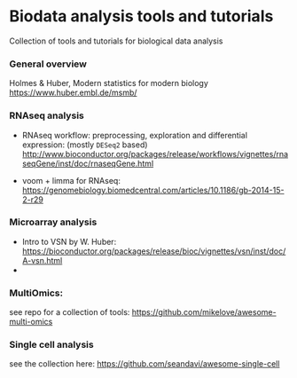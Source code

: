 # Biodata analysis tools and tutorials
Collection of tools and tutorials for biological data analysis


### General overview

Holmes & Huber, Modern statistics for modern biology 
https://www.huber.embl.de/msmb/

### RNAseq analysis 

- RNAseq workflow: preprocessing, exploration and differential expression: (mostly `DESeq2` based)
http://www.bioconductor.org/packages/release/workflows/vignettes/rnaseqGene/inst/doc/rnaseqGene.html

- voom + limma for RNAseq: https://genomebiology.biomedcentral.com/articles/10.1186/gb-2014-15-2-r29


### Microarray analysis

- Intro to VSN by W. Huber: https://bioconductor.org/packages/release/bioc/vignettes/vsn/inst/doc/A-vsn.html
- 

### MultiOmics:
see repo for a collection of tools: https://github.com/mikelove/awesome-multi-omics


### Single cell analysis
see the collection here: https://github.com/seandavi/awesome-single-cell

